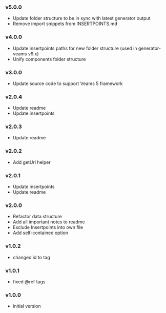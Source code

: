 ### v5.0.0
- Update folder structure to be in sync with latest generator output
- Remove import snippets from INSERTPOINTS.md

### v4.0.0
- Update insertpoints paths for new folder structure (used in generator-veams v9.x)
- Unify components folder structure

### v3.0.0
- Update source code to support Veams 5 framework

### v2.0.4
- Update readme
- Update insertpoints

### v2.0.3
- Update readme

### v2.0.2
- Add getUrl helper

### v2.0.1
- Update insertpoints
- Update readme

### v2.0.0
- Refactor data structure
- Add all important notes to readme
- Exclude Insertpoints into own file
- Add self-contained option

### v1.0.2
- changed id to tag

### v1.0.1
- fixed @ref tags

### v1.0.0
- initial version